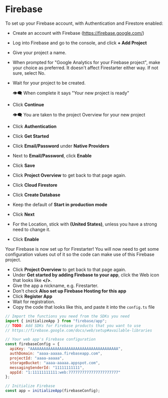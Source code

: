 # Firebase

To set up your Firebase account, with Authentication and Firestore enabled:

* Create an account with Firebase (https://firebase.google.com/)
* Log into Firebase and go to the console, and click **+ Add Project**
* Give your project a name.
* When prompted for "Google Analytics for your Firebase project", make your choice as preferred. It doesn't affect Firestarter either way. If not sure, select No.
* Wait for your project to be created.

  👁️‍🗨️ When complete it says "Your new project is ready"

* Click **Continue**

  👁️‍🗨️ You are taken to the project Overview for your new project

* Click **Authentication**
* Click **Get Started**
* Click **Email/Password** under **Native Providers**
* Next to **Email/Password**, click **Enable**
* Click **Save**
* Click **Project Overview** to get back to that page again.
* Click **Cloud Firestore** 
* Click **Create Database**
* Keep the default of **Start in production mode**
* Click **Next**
* For the Location, stick with **(United States)**, unless you have a strong need to change it.
* Click **Enable**

Your Firebase is now set up for Firestarter! You will now need to get some configuration values out of it so the code can make use of this Firebase project.

* Click **Project Overview** to get back to that page again.
* Under **Get started by adding Firebase to your app**, click the Web icon that looks like **</>**.
* Give the app a nickname, e.g. Firestarter.
* Don't check **Also set up Firebase Hosting for this app**
* Click **Register App**
* Wait for registration.
* Copy the code that looks like this, and paste it into the `config.ts` file 

```javascript
// Import the functions you need from the SDKs you need
import { initializeApp } from "firebase/app";
// TODO: Add SDKs for Firebase products that you want to use
// https://firebase.google.com/docs/web/setup#available-libraries

// Your web app's Firebase configuration
const firebaseConfig = {
  apiKey: "AAAAAAAAAAAAAAAAAAAAAAAAAAAAAAAAAAAAAAA",
  authDomain: "aaaa-aaaaa.firebaseapp.com",
  projectId: "aaaa-aaaaa",
  storageBucket: "aaaa-aaaaa.appspot.com",
  messagingSenderId: "11111111111",
  appId: "1:11111111111:web:7777777777777777777777"
};

// Initialize Firebase
const app = initializeApp(firebaseConfig);
```




